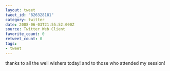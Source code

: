 ```yaml
---
layout: tweet
tweet_id: "826328181"
category: twitter
date: 2008-06-03T21:55:52.000Z
source: Twitter Web Client
favorite_count: 0
retweet_count: 0
tags:
- tweet
---
```


thanks to all the well wishers today! and to those who attended my session!
